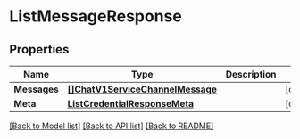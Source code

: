 # ListMessageResponse

## Properties

Name | Type | Description | Notes
------------ | ------------- | ------------- | -------------
**Messages** | [**[]ChatV1ServiceChannelMessage**](ChatV1ServiceChannelMessage.md) |  |[optional] 
**Meta** | [**ListCredentialResponseMeta**](ListCredentialResponseMeta.md) |  |[optional] 

[[Back to Model list]](../README.md#documentation-for-models) [[Back to API list]](../README.md#documentation-for-api-endpoints) [[Back to README]](../README.md)


